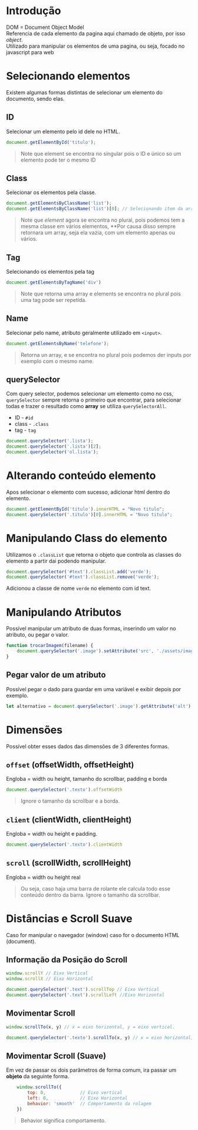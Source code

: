 # Introdução
DOM = Document Object Model  
Referencia de cada elemento da pagina aqui chamado de objeto, por isso *object*.  
Utilizado para manipular os elementos de uma pagina, ou seja, focado no javascript para web  

# Selecionando elementos
Existem algumas formas distintas de selecionar um elemento do documento, sendo elas.

## ID
Selecionar um elemento pelo id dele no HTML.
```javascript
document.getElementById('titulo');
```
> Note que element se encontra no singular pois o ID e único so um elemento pode ter o mesmo ID

## Class
Selecionar os elementos pela classe.
```javascript
document.getElementsByClassName('list');
document.getElementsByClassName('list')[0]; // Selecionando item da array.
```
> Note que *element* agora se encontra no plural, pois podemos tem a mesma classe em vários elementos, **Por causa disso sempre retornara um array, seja ela vazia, com um elemento apenas ou vários.

## Tag
Selecionando os elementos pela tag
```javascript
document.getElementsByTagName('div')
```
> Note que retorna uma array e elements se encontra no plural pois uma tag pode ser repetida.

## Name
Selecionar pelo name, atributo geralmente utilizado em `<input>`.
```javascript
document.getElementsByName('telefone');
```
> Retorna un array, e se encontra no plural pois podemos der inputs por exemplo com o mesmo name.

## querySelector
Com query selector, podemos selecionar um elemento como no css, `querySelector` sempre retorna o primeiro que encontrar, para selecionar todas e trazer o resultado como **array** se utiliza `querySelectorAll`.
- ID - `#id`
- class - `.class`
- tag - `tag`
```javascript
document.querySelector('.lista');
document.querySelector('.lista')[2];
document.querySelector('ol.lista');
```

# Alterando conteúdo elemento
Apos selecionar o elemento com sucesso, adicionar html dentro do elemento.
```javascript
document.getElementById('titulo').innerHTML = "Novo titulo";
document.querySelector('.titulo')[0].innerHTML = "Novo titulo";
```

# Manipulando Class do elemento
Utilizamos o `.classList` que retorna o objeto que controla as classes do elemento a partir dai podendo manipular.
```javascript
document.querySelector('#text').classList.add('verde');
document.querySelector('#text').classList.remove('verde');
```
Adicionou a classe de nome `verde` no elemento com id text.

# Manipulando Atributos
Possível manipular um atributo de duas formas, inserindo um valor no atributo, ou pegar o valor.
```javascript
function trocarImagem(filename) {
    document.querySelector('.image').setAttribute('src', './assets/images/'+filename);
}
```

## Pegar valor de um atributo
Possível pegar o dado para guardar em uma variável e exibir depois por exemplo.
```javascript
let alternativo = document.querySelector('.image').getAttribute('alt');
```

# Dimensões
Possível obter esses dados das dimensões de 3 diferentes formas.

## `offset` (offsetWidth, offsetHeight)
Engloba = width ou height, tamanho do scrollbar, padding e borda
```javascript
document.querySelector('.texto').offsetWidth
```
> Ignore o tamanho da scrollbar e a borda.

## `client` (clientWidth, clientHeight)
Engloba = width ou height e padding.
```javascript
document.querySelector('.texto').clientWidth
```

## `scroll` (scrollWidth, scrollHeight)
Engloba = width ou height real
> Ou seja, caso haja uma barra de rolante ele calcula todo esse conteúdo dentro da barra.
> Ignore o tamanho da scrollbar.

# Distâncias e Scroll Suave
Caso for manipular o navegador (window) caso for o documento HTML (document).

## Informação da Posição do Scroll
```javascript
window.scrollY // Eixo Vertical
window.scrollX // Eixo Horizontal

document.querySelector('.text').scrollTop // Eixo Vertical
document.querySelector('.text').scrollLeft //Eixo Horizontal
```
## Movimentar Scroll
```javascript
window.scrollTo(x, y) // x = eixo horizontal, y = eixo vertical.

document.querySelector('.texto').scrollTo(x, y) // x = eixo horizontal, y = eixo vertical.
```

## Movimentar Scroll (Suave)
Em vez de passar os dois parâmetros de forma comum, ira passar um **objeto** da seguinte forma.
```javascript
    window.scrollTo({
        top: 0,             // Eixo vertical
        left: 0,            // Eixo Horizontal
        behavior: 'smooth'  // Comportamento da rolagem
    })
```
> Behavior significa comportamento.